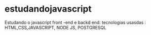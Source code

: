 # estudandojavascript


<p> 
    Estudando o javascript front -end e backd end: 
    tecnologias usasdas : HTML,CSS,JAVASCRIPT, NODE JS, POSTGRESQL

</p>
